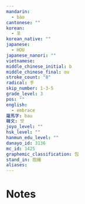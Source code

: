 ```yaml
---
mandarin:
  - bào
cantonese: ""
korean:
  - 포
korean_native: ""
japanese:
  - HOU
japanese_nanori: ""
vietnamese:
middle_chinese_initial: b
middle_chinese_final: ɑu
stroke_count: "8"
radical: 手
skip_number: 1-3-5
grade_level: 3
pos: ""
english:
  - embrace
羅馬字: bau
韓文: 밧
joyo_level: ""
hsk_level: ""
hanmun_edu_level: ""
danayo_id: 3136
mc_id: 1425
graphemic_classification: 包
stand_in: 抱擁
aliases:
---
```


# Notes
